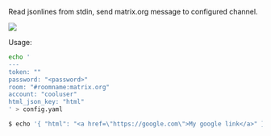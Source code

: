 Read jsonlines from stdin, send matrix.org message to configured channel.

[![](https://img.shields.io/badge/crates.io-send_glitch-green)](https://crates.io/crates/send_glitch)

Usage:

```bash
echo '
---
token: ""
password: "<password>"
room: "#roomname:matrix.org"
account: "cooluser"
html_json_key: "html"
' > config.yaml

$ echo '{ "html": "<a href=\"https://google.com\">My google link</a>" }' | cargo run
```
